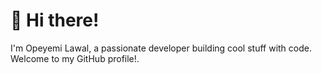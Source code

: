 # 👋 Hi there!

I'm Opeyemi Lawal, a passionate developer building cool stuff with code.
Welcome to my GitHub profile!.

